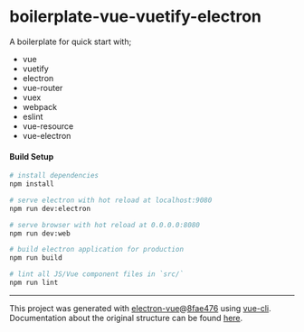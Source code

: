 # boilerplate-vue-vuetify-electron

A boilerplate for quick start with;

* vue
* vuetify
* electron
* vue-router
* vuex
* webpack
* eslint
* vue-resource
* vue-electron

#### Build Setup

``` bash
# install dependencies
npm install

# serve electron with hot reload at localhost:9080
npm run dev:electron

# serve browser with hot reload at 0.0.0.0:8080
npm run dev:web

# build electron application for production
npm run build

# lint all JS/Vue component files in `src/`
npm run lint

```

---

This project was generated with [electron-vue](https://github.com/SimulatedGREG/electron-vue)@[8fae476](https://github.com/SimulatedGREG/electron-vue/tree/8fae4763e9d225d3691b627e83b9e09b56f6c935) using [vue-cli](https://github.com/vuejs/vue-cli). Documentation about the original structure can be found [here](https://simulatedgreg.gitbooks.io/electron-vue/content/index.html).
